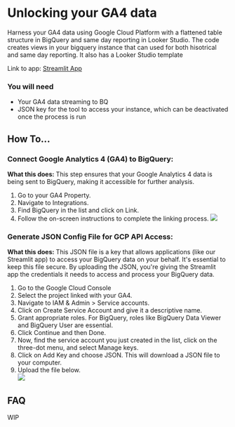 # Unlocking your GA4 data

Harness your GA4 data using Google Cloud Platform with a flattened table structure in BigQuery and same day reporting in Looker Studio. The code creates views in your bigquery instance that can used for both hisotrical and same day reporting. It also has a Looker Studio template 

Link to app: [Streamlit App](https://ga4tobq.streamlit.app/)

### You will need
- Your GA4 data streaming to BQ
- JSON key for the tool to access your instance, which can be deactivated once the process is run

## How To...

### Connect Google Analytics 4 (GA4) to BigQuery:
**What this does:** This step ensures that your Google Analytics 4 data is being sent to BigQuery, making it accessible for further analysis.
1. Go to your GA4 Property.
2. Navigate to Integrations.
3. Find BigQuery in the list and click on Link.
4. Follow the on-screen instructions to complete the linking process.
![](https://github.com/team-circle-tech/GA4toBQ/blob/main/gifs/Link_GABQ.gif)

 ### Generate JSON Config File for GCP API Access:
**What this does:** This JSON file is a key that allows applications (like our Streamlit app) to access your BigQuery data on your behalf. It's essential to keep this file secure. By uploading the JSON, you're giving the Streamlit app the credentials it needs to access and process your BigQuery data.
1. Go to the Google Cloud Console
2. Select the project linked with your GA4.
3. Navigate to IAM & Admin > Service accounts.
4. Click on Create Service Account and give it a descriptive name.
5. Grant appropriate roles. For BigQuery, roles like BigQuery Data Viewer and BigQuery User are essential.
6. Click Continue and then Done.
7. Now, find the service account you just created in the list, click on the three-dot menu, and select Manage keys.
8. Click on Add Key and choose JSON. This will download a JSON file to your computer.
9. Upload the file below.  
![](https://github.com/team-circle-tech/GA4toBQ/blob/main/gifs/Config_JSON.gif)



## FAQ

WIP
